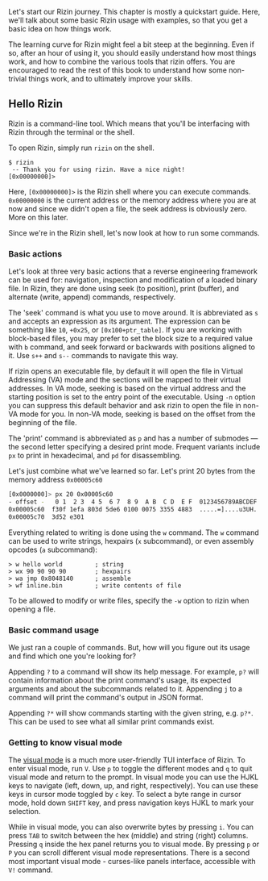 Let's start our Rizin journey. This chapter is mostly a quickstart guide. Here, we'll talk about some basic Rizin usage with examples, so that you get a basic idea on how things work.

The learning curve for Rizin might feel a bit steep at the beginning. Even if so, after an hour of using it, you should easily understand how most things work, and how to combine the various tools that rizin offers. You are encouraged to read the rest of this book to understand how some non-trivial things work, and to ultimately improve your skills.

## Hello Rizin

Rizin is a command-line tool. Which means that you'll be interfacing with Rizin through the terminal or the shell.

To open Rizin, simply run `rizin` on the shell.

```
$ rizin
 -- Thank you for using rizin. Have a nice night!
[0x00000000]>
```

Here, `[0x00000000]>` is the Rizin shell where you can execute commands. `0x00000000` is the current address or the memory address where you are at now and since we didn't open a file, the seek address is obviously zero. More on this later.

Since we're in the Rizin shell, let's now look at how to run some commands.

### Basic actions

Let's look at three very basic actions that a reverse engineering framework can be used for: navigation, inspection and modification of a loaded binary file. In Rizin, they are done using seek (to position), print (buffer), and alternate (write, append) commands, respectively.

The 'seek' command is what you use to move around. It is abbreviated as `s` and accepts an expression as its argument. The expression can be something like `10`, `+0x25`, or `[0x100+ptr_table]`. If you are working with block-based files, you may prefer to set the block size to a required value with `b` command, and seek forward or backwards with positions aligned to it. Use `s++` and `s--` commands to navigate this way.

If rizin opens an executable file, by default it will open the file in Virtual Addressing (VA) mode and the sections will be mapped to their virtual addresses. In VA mode, seeking is based on the virtual address and the starting position is set to the entry point of the executable. Using `-n` option you can suppress this default behavior and ask rizin to open the file in non-VA mode for you. In non-VA mode, seeking is based on the offset from the beginning of the file.

The 'print' command is abbreviated as `p` and has a number of submodes — the second letter specifying a desired print mode. Frequent variants include `px` to print in hexadecimal, and `pd` for disassembling.

Let's just combine what we've learned so far. Let's print 20 bytes from the memory address `0x00005c60`

```bash
[0x0000000]> px 20 0x00005c60
- offset -   0 1  2 3  4 5  6 7  8 9  A B  C D  E F  0123456789ABCDEF
0x00005c60  f30f 1efa 803d 5de6 0100 0075 3355 4883  .....=]....u3UH.
0x00005c70  3d52 e301    
```

Everything related to writing is done using the `w` command. The `w` command can be used to write strings, hexpairs (`x` subcommand), or even assembly opcodes (`a` subcommand):

```
> w hello world         ; string
> wx 90 90 90 90        ; hexpairs
> wa jmp 0x8048140      ; assemble
> wf inline.bin         ; write contents of file
```
To be allowed to modify or write files, specify the `-w` option to rizin when opening a file.

### Basic command usage

We just ran a couple of commands. But, how will you figure out its usage and find which one you're looking for?

Appending `?` to a command will show its help message. For example, `p?` will contain information about the print command's usage, its expected arguments and about the subcommands related to it. Appending `j` to a command will print the command's output in JSON format.

Appending `?*` will show commands starting with the given string, e.g. `p?*`. This can be used to see what all similar print commands exist.

### Getting to know visual mode

The [visual mode](https://book.rizin.re/visual_mode/intro.html) is a much more user-friendly TUI interface of Rizin. To enter visual mode, run `V`. Use `p` to toggle the different modes and `q` to quit visual mode and return to the prompt.
In visual mode you can use the HJKL keys to navigate (left, down, up, and right, respectively). You can use these keys in cursor mode toggled by `c` key. To select a byte range in cursor mode, hold down `SHIFT` key, and press navigation keys HJKL to mark your selection.

While in visual mode, you can also overwrite bytes by pressing `i`. You can press `TAB` to switch between the hex (middle) and string (right) columns. Pressing `q` inside the hex panel returns you to visual mode. By pressing `p` or `P` you can scroll different visual mode representations. There is a second most important visual mode - curses-like panels interface, accessible with `V!` command.
